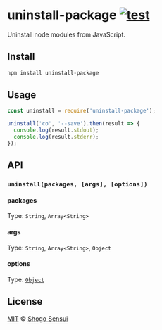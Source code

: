 # uninstall-package [![test](https://github.com/1000ch/uninstall-package/actions/workflows/test.yml/badge.svg?branch=master)](https://github.com/1000ch/uninstall-package/actions/workflows/test.yml)

Uninstall node modules from JavaScript.

## Install

```sh
npm install uninstall-package
```

## Usage

```javascript
const uninstall = require('uninstall-package');

uninstall('co', '--save').then(result => {
  console.log(result.stdout);
  console.log(result.stderr);
});
```

## API

### `uninstall(packages, [args], [options])`

#### packages

Type: `String`, `Array<String>`

#### args

Type: `String`, `Array<String>`, `Object`

#### options

Type: [`Object`](https://nodejs.org/api/child_process.html#child_process_child_process_exec_command_options_callback)

## License

[MIT](https://1000ch.mit-license.org) © [Shogo Sensui](https://github.com/1000ch)
